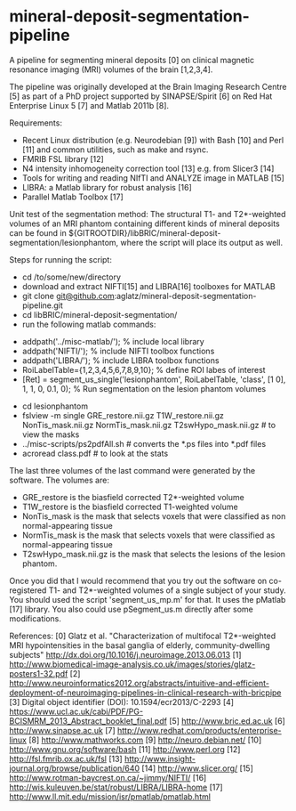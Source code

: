 mineral-deposit-segmentation-pipeline
=====================================

A pipeline for segmenting mineral deposits [0] on clinical magnetic resonance imaging (MRI) volumes of the brain [1,2,3,4].

The pipeline was originally developed at the Brain Imaging Research Centre [5] as part of a PhD project supported by SINAPSE/Spirit [6] on Red Hat Enterprise Linux 5 [7] and Matlab 2011b [8].

Requirements:
- Recent Linux distribution (e.g. Neurodebian [9]) with Bash [10] and Perl [11] and common utilities, such as make and rsync. 
- FMRIB FSL library [12]
- N4 intensity inhomogeneity correction tool [13] e.g. from Slicer3 [14]
- Tools for writing and reading NIfTI and ANALYZE image in MATLAB [15]
- LIBRA: a Matlab library for robust analysis [16]
- Parallel Matlab Toolbox [17]

Unit test of the segmentation method: The structural T1- and T2*-weighted volumes of an MRI phantom containing different kinds of mineral deposits can be found in ${GITROOTDIR}/libBRIC/mineral-deposit-segmentation/lesionphantom, where the script will place its output as well.

Steps for running the script:
- cd /to/some/new/directory
- download and extract NIFTI[15] and LIBRA[16] toolboxes for MATLAB
- git clone git@github.com:aglatz/mineral-deposit-segmentation-pipeline.git
- cd libBRIC/mineral-deposit-segmentation/
- run the following matlab commands:
* addpath('../misc-matlab/'); % include local library
* addpath('NIFTI/'); % include NIFTI toolbox functions
* addpath('LIBRA/'); % include LIBRA toolbox functions
* RoiLabelTable={1,2,3,4,5,6,7,8,9,10}; % define ROI labes of interest
* [Ret] = segment_us_single('lesionphantom', RoiLabelTable, 'class', [1 0], 1, 1, 0, 0.1, 0); % Run segmentation on the lesion phantom volumes
- cd lesionphantom
- fslview -m single GRE_restore.nii.gz T1W_restore.nii.gz NonTis_mask.nii.gz NormTis_mask.nii.gz T2swHypo_mask.nii.gz # to view the masks
- ../misc-scripts/ps2pdfAll.sh # converts the *.ps files into *.pdf files
- acroread class.pdf # to look at the stats

The last three volumes of the last command were generated by the software. The volumes are:
- GRE_restore is the biasfield corrected T2*-weighted volume
- T1W_restore is the biasfield corrected T1-weighted volume
- NonTis_mask is the mask that selects voxels that were classified as non normal-appearing tissue
- NormTis_mask is the mask that selects voxels that were classified as normal-appearing tissue
- T2swHypo_mask.nii.gz is the mask that selects the lesions of the lesion phantom.

Once you did that I would recommend that you try out the software on co-registered T1- and T2*-weighted volumes of a single subject of your study. You should used the script 'segment_us_mp.m' for that. It uses the pMatlab [17] library. You also could use pSegment_us.m directly after some modifications.

References:
[0] Glatz et al. "Characterization of multifocal T2*-weighted MRI hypointensities in the basal ganglia of elderly, community-dwelling subjects" http://dx.doi.org/10.1016/j.neuroimage.2013.06.013
[1] http://www.biomedical-image-analysis.co.uk/images/stories/glatz-posters1-32.pdf
[2] http://www.neuroinformatics2012.org/abstracts/intuitive-and-efficient-deployment-of-neuroimaging-pipelines-in-clinical-research-with-bricpipe
[3] Digital object identifier (DOI): 10.1594/ecr2013/C-2293
[4] https://www.ucl.ac.uk/cabi/PDF/PG-BCISMRM_2013_Abstract_booklet_final.pdf
[5] http://www.bric.ed.ac.uk
[6] http://www.sinapse.ac.uk
[7] http://www.redhat.com/products/enterprise-linux
[8] http://www.mathworks.com
[9] http://neuro.debian.net/
[10] http://www.gnu.org/software/bash
[11] http://www.perl.org
[12] http://fsl.fmrib.ox.ac.uk/fsl
[13] http://www.insight-journal.org/browse/publication/640
[14] http://www.slicer.org/
[15] http://www.rotman-baycrest.on.ca/~jimmy/NIFTI/
[16] http://wis.kuleuven.be/stat/robust/LIBRA/LIBRA-home
[17] http://www.ll.mit.edu/mission/isr/pmatlab/pmatlab.html

